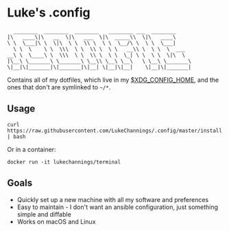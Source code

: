 # Luke's .config

      ________  ________  ________   ________ ___  ________
    |\   ____\|\   __  \|\   ___  \|\  _____\\  \|\   ____\
    \ \  \___|\ \  \|\  \ \  \\ \  \ \  \__/\ \  \ \  \___|
      \ \  \    \ \  \\\  \ \  \\ \  \ \   __\\ \  \ \  \  ___
    __\ \  \____\ \  \\\  \ \  \\ \  \ \  \_| \ \  \ \  \|\  \
    |\__\ \_______\ \_______\ \__\\ \__\ \__\   \ \__\ \_______\
    \|__|\|_______|\|_______|\|__| \|__|\|__|    \|__|\|_______|

Contains all of my dotfiles, which live in my [$XDG_CONFIG_HOME](https://specifications.freedesktop.org/basedir-spec/basedir-spec-latest.html), and the ones that don't are symlinked to `~/*`.

## Usage

    curl https://raw.githubusercontent.com/LukeChannings/.config/master/install | bash

Or in a container:

   `docker run -it lukechannings/terminal`

## Goals

- Quickly set up a new machine with all my software and preferences
- Easy to maintain - I don't want an ansible configuration, just something simple and diffable
- Works on macOS and Linux
